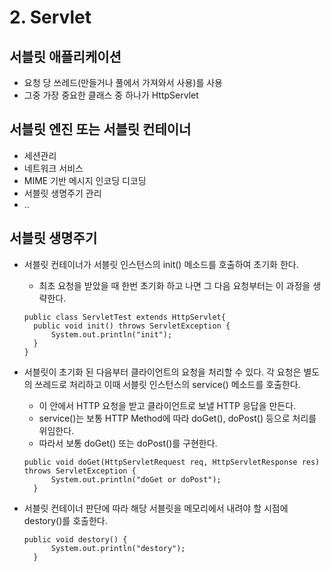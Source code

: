 # 2. Servlet
  
## 서블릿 애플리케이션
- 요청 당 쓰레드(만들거나 풀에서 가져와서 사용)를 사용
- 그중 가장 중요한 클래스 중 하나가 HttpServlet

## 서블릿 엔진 또는 서블릿 컨테이너
- 세션관리
- 네트워크 서비스
- MIME 기반 메시지 인코딩 디코딩
- 서블릿 생명주기 관리
- ..

## 서블릿 생명주기
- 서블릿 컨테이너가 서블릿 인스턴스의 init() 메소드를 호출하여 초기화 한다.
  - 최초 요청을 받았을 때 한번 초기화 하고 나면 그 다음 요청부터는 이 과정을 생략한다.
  <pre><code>public class ServletTest extends HttpServlet{
    public void init() throws ServletException {
        System.out.println("init");
    }
  }</code></pre>

- 서블릿이 초기화 된 다음부터 클라이언트의 요청을 처리할 수 있다. 각 요청은 별도의 쓰레드로 처리하고 이때 서블릿 인스턴스의 service() 메소드를 호출한다.
  - 이 안에서 HTTP 요청을 받고 클라이언트로 보낼 HTTP 응답을 만든다.
  - service()는 보통 HTTP Method에 따라 doGet(), doPost() 등으로 처리를 위임한다.
  - 따라서 보통 doGet() 또는 doPost()를 구현한다.
  <pre><code>public void doGet(HttpServletRequest req, HttpServletResponse res) throws ServletException {
        System.out.println("doGet or doPost");
    } 
  </code></pre>
- 서블릿 컨테이너 판단에 따라 해당 서블릿을 메모리에서 내려야 할 시점에 destory()를 호출한다.
  <pre><code>public void destory() {
        System.out.println("destory");
    }
  </code></pre>

